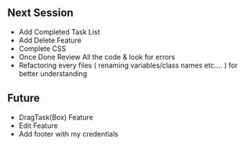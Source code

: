 ## Next Session

- Add Completed Task List
- Add Delete Feature
- Complete CSS
- Once Done Review All the code & look for errors
- Refactoring every files ( renaming variables/class names etc.... ) for better
understanding

## Future

- DragTask(Box) Feature
- Edit Feature
- Add footer with my credentials